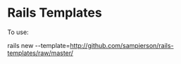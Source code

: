 Rails Templates
===============

To use:

  rails new <appnamme> --template=http://github.com/sampierson/rails-templates/raw/master/<template>.rb
